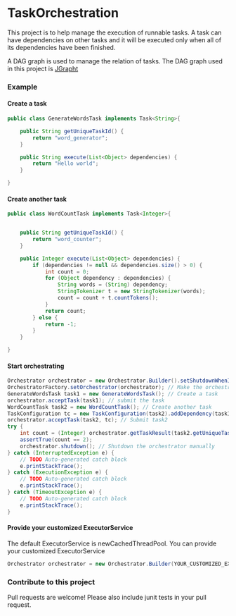 TaskOrchestration
=============

This project is to help manage the execution of runnable tasks. A task can have dependencies on other tasks and it will be executed only when all of its dependencies have been finished.

A DAG graph is used to manage the relation of tasks. The DAG graph used in this project is [JGrapht](http://jgrapht.org/)

### Example
#### Create a task
```Java
public class GenerateWordsTask implements Task<String>{

  	public String getUniqueTaskId() {
  		return "word_generator";
  	}

  	public String execute(List<Object> dependencies) {
  		return "Hello world";
  	}

}
```
#### Create another task
```Java
public class WordCountTask implements Task<Integer>{


	public String getUniqueTaskId() {
		return "word_counter";
	}

	public Integer execute(List<Object> dependencies) {
		if (dependencies != null && dependencies.size() > 0) {
			int count = 0;
			for (Object dependency : dependencies) {
				String words = (String) dependency;
				StringTokenizer t = new StringTokenizer(words);
				count = count + t.countTokens();
			}
			return count;
		} else {
			return -1;
		}
	}

}
```
#### Start orchestrating
```Java
Orchestrator orchestrator = new Orchestrator.Builder().setShutdownWhenIdle(false).build(); // Create an orchestrator
OrchestratorFactory.setOrchestrator(orchestrator); // Make the orchestrator shareable 
GenerateWordsTask task1 = new GenerateWordsTask(); // Create a task
orchestrator.acceptTask(task1); // submit the task
WordCountTask task2 = new WordCountTask(); // Create another task
TaskConfiguration tc = new TaskConfiguration(task2).addDependency(task1); // Make task2 depend on task1
orchestrator.acceptTask(task2, tc); // Submit task2
try {
	int count = (Integer) orchestrator.getTaskResult(task2.getUniqueTaskId(), 1000, TimeUnit.MILLISECONDS); // Get the result of task2
	assertTrue(count == 2);
	orchestrator.shutdown(); // Shutdown the orchestrator manually
} catch (InterruptedException e) {
	// TODO Auto-generated catch block
	e.printStackTrace();
} catch (ExecutionException e) {
	// TODO Auto-generated catch block
	e.printStackTrace();
} catch (TimeoutException e) {
	// TODO Auto-generated catch block
	e.printStackTrace();
}
```
#### Provide your customized ExecutorService
The default ExecutorService is newCachedThreadPool. You can provide your customized ExecutorService
```Java
Orchestrator orchestrator = new Orchestrator.Builder(YOUR_CUSTOMIZED_EXECUTOR).build(); 
```

### Contribute to this project
Pull requests are welcome! Please also include junit tests in your pull request.
